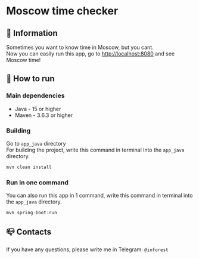 # Moscow time checker

## 💾 Information

Sometimes you want to know time in Moscow, but you cant.\
Now you can easily run this app, go to <http://localhost:8080> and see Moscow time!

## 📝 How to run

### Main dependencies

- Java - 15 or higher
- Maven - 3.6.3 or higher

### Building

Go to ``app_java`` directory\
For building the project, write this command in terminal into the ``app_java`` directory.

``` java
mvn clean install
```

### Run in one command

You can also run this app in 1 command, write this command
in terminal into the ``app_java`` directory.

``` java
mvn spring-boot:run
```

## 📪 Contacts

If you have any questions, please write me in Telegram: `@inforest`
